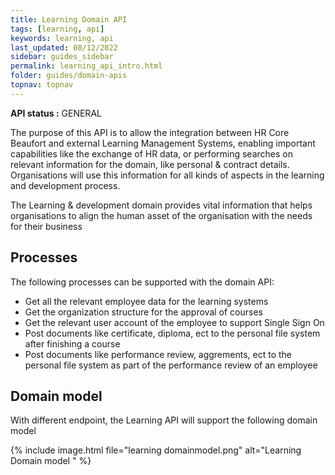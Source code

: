 ```yaml
---
title: Learning Domain API
tags: [learning, api]
keywords: learning, api
last_updated: 08/12/2022
sidebar: guides_sidebar
permalink: learning_api_intro.html
folder: guides/domain-apis
topnav: topnav
---
```


**API status :** <span class="label label-SUCCES">GENERAL</span>

The purpose of this API is to allow the integration between HR Core Beaufort and external Learning Management Systems, enabling important capabilities like the exchange of HR data, or performing searches on relevant information for the domain, like personal & contract details. Organisations will use this information for all kinds of aspects in the learning and development process.  

The Learning & development domain provides vital information that helps organisations to align the human asset of the organisation with the needs for their business

## Processes
The following processes can be supported with the domain API:
- Get all the relevant employee data for the learning systems
- Get the organization structure for the approval of courses
- Get the relevant user account of the employee to support Single Sign On
- Post documents like certificate, diploma, ect to the personal file system after finishing a course
- Post documents like performance review, aggrements, ect to the personal file system as part of the performance review of an employee 

## Domain model
With different endpoint, the Learning  API will support the following domain model

{% include image.html file="learning domainmodel.png"  alt="Learning Domain model " %}
